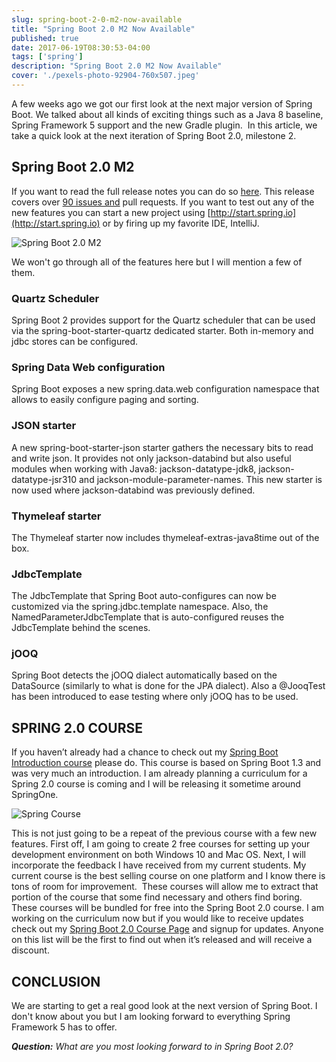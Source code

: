 ```yaml
---
slug: spring-boot-2-0-m2-now-available
title: "Spring Boot 2.0 M2 Now Available"
published: true
date: 2017-06-19T08:30:53-04:00
tags: ['spring']
description: "Spring Boot 2.0 M2 Now Available"
cover: './pexels-photo-92904-760x507.jpeg'
---
```


A few weeks ago we got our first look at the next major version of Spring Boot. We talked about all kinds of exciting things such as a Java 8 baseline, Spring Framework 5 support and the new Gradle plugin.  In this article, we take a quick look at the next iteration of Spring Boot 2.0, milestone 2. 

## Spring Boot 2.0 M2

If you want to read the full release notes you can do so [here](https://github.com/spring-projects/spring-boot/wiki/Spring-Boot-2.0.0-M2-Release-Notes). This release covers over [90 issues and](https://github.com/spring-projects/spring-boot/milestone/54?closed=1) pull requests. If you want to test out any of the new features you can start a new project using [http://start.spring.io](http://start.spring.io) or by firing up my favorite IDE, IntelliJ. 

![Spring Boot 2.0 M2](./2017-06-16_21-27-09-1024x645.png)

We won't go through all of the features here but I will mention a few of them. 

### Quartz Scheduler

Spring Boot 2 provides support for the Quartz scheduler that can be used via the spring-boot-starter-quartz dedicated starter. Both in-memory and jdbc stores can be configured.

### Spring Data Web configuration

Spring Boot exposes a new spring.data.web configuration namespace that allows to easily configure paging and sorting.

### JSON starter

A new spring-boot-starter-json starter gathers the necessary bits to read and write json. It provides not only jackson-databind but also useful modules when working with Java8: jackson-datatype-jdk8, jackson-datatype-jsr310 and jackson-module-parameter-names. This new starter is now used where jackson-databind was previously defined.

### Thymeleaf starter

The Thymeleaf starter now includes thymeleaf-extras-java8time out of the box. 

### JdbcTemplate

The JdbcTemplate that Spring Boot auto-configures can now be customized via the spring.jdbc.template namespace. Also, the NamedParameterJdbcTemplate that is auto-configured reuses the JdbcTemplate behind the scenes.

### jOOQ

Spring Boot detects the jOOQ dialect automatically based on the DataSource (similarly to what is done for the JPA dialect). Also a @JooqTest has been introduced to ease testing where only jOOQ has to be used.  

## SPRING 2.0 COURSE

If you haven’t already had a chance to check out my [Spring Boot Introduction course](http://courses.www.danvega.dev/p/spring-boot-intro) please do. This course is based on Spring Boot 1.3 and was very much an introduction. I am already planning a curriculum for a Spring 2.0 course is coming and I will be releasing it sometime around SpringOne. 

![Spring Course](./627032_1fbe_7.jpg)

This is not just going to be a repeat of the previous course with a few new features. First off, I am going to create 2 free courses for setting up your development environment on both Windows 10 and Mac OS. Next, I will incorporate the feedback I have received from my current students. My current course is the best selling course on one platform and I know there is tons of room for improvement.  These courses will allow me to extract that portion of the course that some find necessary and others find boring. These courses will be bundled for free into the Spring Boot 2.0 course. I am working on the curriculum now but if you would like to receive updates check out my [Spring Boot 2.0 Course Page](https://www.danvega.dev/spring-boot-2-0) and signup for updates. Anyone on this list will be the first to find out when it’s released and will receive a discount. 

## CONCLUSION

We are starting to get a real good look at the next version of Spring Boot. I don't know about you but I am looking forward to everything Spring Framework 5 has to offer. 

_**Question:** What are you most looking forward to in Spring Boot 2.0?_
